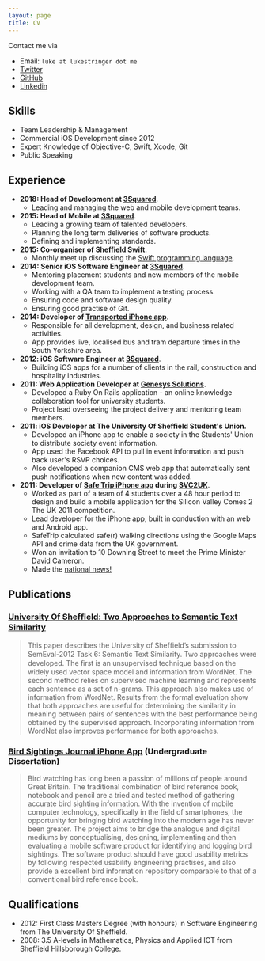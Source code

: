 ```yaml
---
layout: page
title: CV
---
```


Contact me via
- Email: `luke at lukestringer dot me`
- [Twitter](http://twitter.com/lukestringer90)
- [GitHub](http://github.com/lukestringer90)
- [Linkedin](https://www.linkedin.com/in/lukestringer90)

## Skills

* Team Leadership & Management
* Commercial iOS Development since 2012
* Expert Knowledge of Objective-C, Swift, Xcode, Git
* Public Speaking

## Experience

* **2018: Head of Development at [3Squared](http://3squared.com)**.
    * Leading and managing the web and mobile development teams.
* **2015: Head of Mobile at [3Squared](http://3squared.com)**.
    * Leading a growing team of talented developers.
    * Planning the long term deliveries of software products.
    * Defining and implementing standards.
* **2015: Co-organiser of [Sheffield Swift](http://twitter.com/SheffieldSwift)**.
    * Monthly meet up discussing the [Swift programming language](https://developer.apple.com/swift/).
* **2014: Senior iOS Software Engineer at [3Squared](http://3squared.com)**.
	* Mentoring placement students and new members of the mobile development team. 
	* Working with a QA team to implement a testing process. 
	* Ensuring code and software design quality.
	* Ensuring good practise of Git.
* **2014: Developer of [Transported iPhone app](http://transportedapp.com)**. 
	* Responsible for all development, design, and business related activities.
	* App provides live, localised bus and tram departure times in the South Yorkshire area. 
* **2012: iOS Software Engineer at [3Squared](http://3squared.com)**.
	* Building iOS apps for a number of clients in the rail, construction and hospitality industries.
* **2011: Web Application Developer at [Genesys Solutions](http://genesys-solutions.org.uk/).**
	* Developed a Ruby On Rails application - an online knowledge collaboration tool for university students.
	* Project lead overseeing the project delivery and mentoring team members.
* **2011: iOS Developer at The University Of Sheffield Student's Union.**
	* Developed an iPhone app to enable a society in the Students' Union to distribute society event information. 
	* App used the Facebook API to pull in event information and push back user's RSVP choices. 
	* Also developed a companion CMS web app that automatically sent push notifications when new content was added.
* **2011: Developer of [Safe Trip iPhone app](https://itunes.apple.com/us/app/safe-trip-get-safe-directions/id502844126?ls=1&mt=8) during [SVC2UK](http://www.svc2uk.com)**. 
	* Worked as part of a team of 4 students over a 48 hour period to design and build a mobile application for the Silicon Valley Comes 2 The UK 2011 competition. 
	* Lead developer for the iPhone app, built in conduction with an web and Android app.
	* SafeTrip calculated safe(r) walking directions using the Google Maps API and crime data from the UK government.
	* Won an invitation to 10 Downing Street to meet the Prime Minister David Cameron.
	* Made the [national news!](http://www.bbc.co.uk/news/business-15770190)
	

## Publications
### [University Of Shefﬁeld: Two Approaches to Semantic Text Similarity](http://www.aclweb.org/anthology/S/S12/S12-1097.pdf)
 
> This paper describes the University of Shefﬁeld’s submission to SemEval-2012 Task 6: Semantic Text Similarity. Two approaches were developed. The ﬁrst is an unsupervised technique based on the widely used vector space model and information from WordNet. The second method relies on supervised machine learning and represents each sentence as a set of n-grams. This approach also makes use of information from WordNet. Results from the formal evaluation show that both approaches are useful for determining the similarity in meaning between pairs of sentences with the best performance being obtained by the supervised approach. Incorporating information from WordNet also improves performance for both approaches.
 
### [Bird Sightings Journal iPhone App](http://www.dcs.sheffield.ac.uk/intranet/archive/public/2010_2011/projects/ug/aca08ls.html) (Undergraduate Dissertation)

> Bird watching has long been a passion of millions of people around Great Britain. The traditional combination of bird reference book, notebook and pencil are a tried and tested method of gathering accurate bird sighting information. With the invention of mobile computer technology, specifically in the field of smartphones, the opportunity for bringing bird watching into the modern age has never been greater. The project aims to bridge the analogue and digital mediums by conceptualising, designing, implementing and then evaluating a mobile software product for identifying and logging bird sightings. The software product should have good usability metrics by following respected usability engineering practises, and also provide a excellent bird information repository comparable to that of a conventional bird reference book.


## Qualifications

* 2012: First Class Masters Degree (with honours) in Software Engineering from The University Of Sheffield.
* 2008: 3.5 A-levels in Mathematics, Physics and Applied ICT from Sheffield Hillsborough College.



